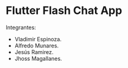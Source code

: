 # Flutter Flash Chat App
Integrantes:
- Vladimir Espinoza.
- Alfredo Munares.
- Jesús Ramirez.
- Jhoss Magallanes.
